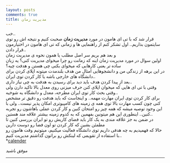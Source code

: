 ```yaml
---
layout: posts
comments: true
title: مدیریت زمان  
---
```


خب..  
قرار شد که با تی ای هامون در مورد **مدیریت زمان** صحبت کنیم و نتیجه اش رو توی سایتمون بذاریم..
اول تشکر کنم از راهنمایی ها و زمانی که تی ای هامون در اختیارمون قرار دادن..  
و بعد هم بریم سر اصل مطلب یا همون نحوه ی مدیریت زمان  
اولین سوال در مورد مدیریت زمان اینه که زمانت رو چرا میخوای مدیریت کنی؟ یه زبان ساده تر یعنی کارهایی که میخوای بکنی چی هستن و هدفت چیه؟  
 در این برهه از زندگی من و دانشجوهایی امثال من هدف بلندمدت میتونه اپلای کردن برای دانشگاه های خارجی باشه یا کار کردن توی ایران..  
 بعد از پیدا کردن هدف باید دید برای رسیدن به هدفت به چی نیاز داری..  
 وقتی با تی ای هایی که میخوان اپلای کنن حرف میزنی روی معدل بالا تاکید دارن ولی وقتی بحث کار توی ایران مطرحه، معدل و دانشگاه یه شوخیه..  
 برای کار کردن توی ایران مهارت مهمه.. و اینجاست که باید هدفت رو دقیق تر مشخص کنی چون کسب مهارت بالا توی همه ی زمینه های کامپیوتری امکان پذیر نیست..
 ولی با این وجود توصیه میشه که همه چیز رو امتحان کنین و کار کردن عملی باهاشون رو تجربه کنین.. اینطوری این هم میتونین بفهمین که به کدوم زمینه بیشتر علاقه مند هستین..  
 در ضمن به جز علاقه مندی به یک کار باید فضای کاریش رو تو ایران بررسی کنین تا مطمئن بشین که کار کردن تو اون فضا رو دوست دارین  
  حالا که فهمیدیم به چه هدفی داریم توی دانشگاه فعالیت میکنیم، میتونیم وقت هامون رو با استفاده از تقویمی که لینکش رو براتون گذاشتم مدیریت کنیم..  
*[calender](http://www.calender.google.com/)


  *موفق باشید*   


---